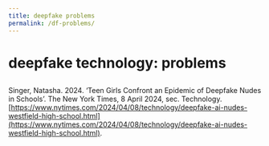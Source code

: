```yaml
---
title: deepfake problems
permalink: /df-problems/
---
```


# deepfake technology: problems




##

Singer, Natasha. 2024. ‘Teen Girls Confront an Epidemic of Deepfake Nudes in Schools’. The New York Times, 8 April 2024, sec. Technology. [https://www.nytimes.com/2024/04/08/technology/deepfake-ai-nudes-westfield-high-school.html](https://www.nytimes.com/2024/04/08/technology/deepfake-ai-nudes-westfield-high-school.html).

